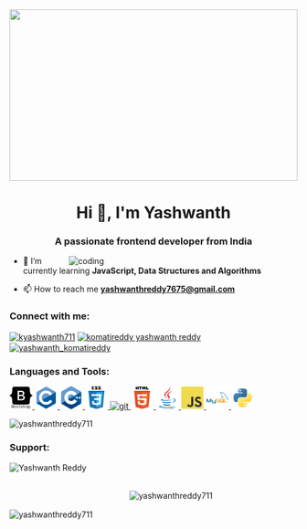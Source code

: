 <img align = "center" height ="300px" width="100%" src="https://miro.medium.com/max/1400/1*OxT7UjIwhklKE8d8SFyo7g.gif" alt="">
<h1 align="center">Hi 👋, I'm Yashwanth</h1>
<h3 align="center">A passionate frontend developer from India</h3>
<img align="right" width="400px" src="https://miro.medium.com/max/828/0*7Q3yvSIv_t0ioJ-Z.gif" alt="coding">

- 🌱 I’m currently learning **JavaScript, Data Structures and Algorithms**

- 📫 How to reach me **yashwanthreddy7675@gmail.com**

<h3 align="left">Connect with me:</h3>
<p align="left">
    <a href="https://twitter.com/kyashwanth711" target="blank"><img align="center"
            src="https://raw.githubusercontent.com/rahuldkjain/github-profile-readme-generator/master/src/images/icons/Social/twitter.svg"
            alt="kyashwanth711" height="30" width="40" /></a>
    <a href="https://linkedin.com/in/komatireddy yashwanth reddy" target="blank"><img align="center"
            src="https://raw.githubusercontent.com/rahuldkjain/github-profile-readme-generator/master/src/images/icons/Social/linked-in-alt.svg"
            alt="komatireddy yashwanth reddy" height="30" width="40" /></a>
    <a href="https://www.leetcode.com/yashwanth_komatireddy" target="blank"><img align="center"
            src="https://raw.githubusercontent.com/rahuldkjain/github-profile-readme-generator/master/src/images/icons/Social/leet-code.svg"
            alt="yashwanth_komatireddy" height="30" width="40" /></a>
</p>

<h3 align="left">Languages and Tools:</h3>
<p align="left"> <a href="https://getbootstrap.com" target="_blank" rel="noreferrer"> <img
            src="https://raw.githubusercontent.com/devicons/devicon/master/icons/bootstrap/bootstrap-plain-wordmark.svg"
            alt="bootstrap" width="40" height="40" /> </a> <a href="https://www.cprogramming.com/" target="_blank"
        rel="noreferrer"> <img src="https://raw.githubusercontent.com/devicons/devicon/master/icons/c/c-original.svg"
            alt="c" width="40" height="40" /> </a> <a href="https://www.w3schools.com/cpp/" target="_blank"
        rel="noreferrer"> <img
            src="https://raw.githubusercontent.com/devicons/devicon/master/icons/cplusplus/cplusplus-original.svg"
            alt="cplusplus" width="40" height="40" /> </a> <a href="https://www.w3schools.com/css/" target="_blank"
        rel="noreferrer"> <img
            src="https://raw.githubusercontent.com/devicons/devicon/master/icons/css3/css3-original-wordmark.svg"
            alt="css3" width="40" height="40" /> </a> <a href="https://git-scm.com/" target="_blank" rel="noreferrer">
        <img src="https://www.vectorlogo.zone/logos/git-scm/git-scm-icon.svg" alt="git" width="40" height="40" /> </a>
    <a href="https://www.w3.org/html/" target="_blank" rel="noreferrer"> <img
            src="https://raw.githubusercontent.com/devicons/devicon/master/icons/html5/html5-original-wordmark.svg"
            alt="html5" width="40" height="40" /> </a> <a href="https://www.java.com" target="_blank" rel="noreferrer">
        <img src="https://raw.githubusercontent.com/devicons/devicon/master/icons/java/java-original.svg" alt="java"
            width="40" height="40" /> </a> <a href="https://developer.mozilla.org/en-US/docs/Web/JavaScript"
        target="_blank" rel="noreferrer"> <img
            src="https://raw.githubusercontent.com/devicons/devicon/master/icons/javascript/javascript-original.svg"
            alt="javascript" width="40" height="40" /> </a> <a href="https://www.mysql.com/" target="_blank"
        rel="noreferrer"> <img
            src="https://raw.githubusercontent.com/devicons/devicon/master/icons/mysql/mysql-original-wordmark.svg"
            alt="mysql" width="40" height="40" /> </a> <a href="https://www.python.org" target="_blank"
        rel="noreferrer"> <img
            src="https://raw.githubusercontent.com/devicons/devicon/master/icons/python/python-original.svg"
            alt="python" width="40" height="40" /> </a>
</p>
<p align="left"> <img
        src="https://komarev.com/ghpvc/?username=yashwanthreddy711&label=Profile%20views&color=0e75b6&style=flat"
        alt="yashwanthreddy711" /> </p>
<h3 align="left">Support:</h3>
<p><a href="https://www.buymeacoffee.com/Yashwanth Reddy"> <img align="left" "
            src="https://cdn.buymeacoffee.com/buttons/v2/default-yellow.png" height="50" width="210"
            alt="Yashwanth Reddy" /></a></p><br><br>

<p><img align="center"
        src="https://github-readme-stats.vercel.app/api/top-langs?username=yashwanthreddy711&show_icons=true&locale=en&layout=compact"
        alt="yashwanthreddy711" /></p>

<p><img align="center" src="https://github-readme-streak-stats.herokuapp.com/?user=yashwanthreddy711&"
        alt="yashwanthreddy711" /></p>
 

